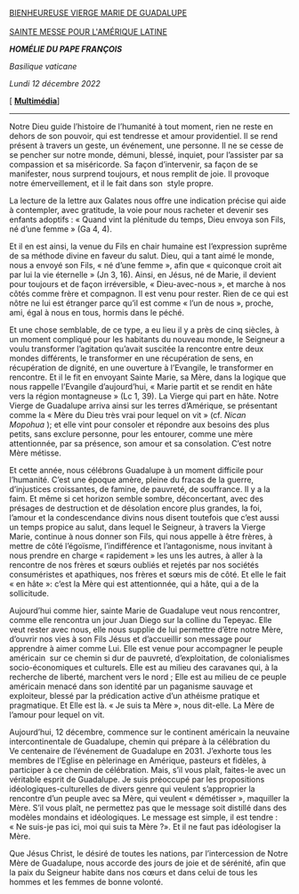 [BIENHEUREUSE VIERGE MARIE DE GUADALUPE\
\
SAINTE MESSE POUR L'AMÉRIQUE LATINE](https://www.vatican.va/news_services/liturgy/libretti/2022/20221212-libretto-madonna-guadalupe.pdf)

***HOMÉLIE DU PAPE FRANÇOIS***

*Basilique vaticane*

*Lundi 12 décembre 2022*

[ **[Multimédia](http://w2.vatican.va/content/francesco/fr/events/event.dir.html/content/vaticanevents/fr/2022/12/12/messa-guadalupe.html)**]

_________________________________

Notre Dieu guide l’histoire de l’humanité à tout moment, rien ne reste en dehors de son pouvoir, qui est tendresse et amour providentiel. Il se rend présent à travers un geste, un événement, une personne. Il ne se cesse de se pencher sur notre monde, démuni, blessé, inquiet, pour l’assister par sa compassion et sa miséricorde. Sa façon d’intervenir, sa façon de se manifester, nous surprend toujours, et nous remplit de joie. Il provoque notre émerveillement, et il le fait dans son  style propre.

La lecture de la lettre aux Galates nous offre une indication précise qui aide à contempler, avec gratitude, la voie pour nous racheter et devenir ses enfants adoptifs : « Quand vint la plénitude du temps, Dieu envoya son Fils, né d’une femme » (Ga 4, 4).

Et il en est ainsi, la venue du Fils en chair humaine est l’expression suprême de sa méthode divine en faveur du salut. Dieu, qui a tant aimé le monde, nous a envoyé son Fils, « né d’une femme », afin que « quiconque croit ait par lui la vie éternelle » (Jn 3, 16). Ainsi, en Jésus, né de Marie, il devient pour toujours et de façon irréversible, « Dieu-avec-nous », et marche à nos côtés comme frère et compagnon. Il est venu pour rester. Rien de ce qui est nôtre ne lui est étranger parce qu’il est comme « l’un de nous », proche, ami, égal à nous en tous, hormis dans le péché.

Et une chose semblable, de ce type, a eu lieu il y a près de cinq siècles, à un moment compliqué pour les habitants du nouveau monde, le Seigneur a voulu transformer l’agitation qu’avait suscitée la rencontre entre deux mondes différents, le transformer en une récupération de sens, en récupération de dignité, en une ouverture à l’Evangile, le transformer en rencontre. Et il le fit en envoyant Sainte Marie, sa Mère, dans la logique que nous rappelle l’Evangile d’aujourd’hui, « Marie partit et se rendit en hâte vers la région montagneuse » (Lc 1, 39). La Vierge qui part en hâte. Notre Vierge de Guadalupe arriva ainsi sur les terres d’Amérique, se présentant comme la « Mère du Dieu très vrai pour lequel on vit » (cf. *Nican Mopohua* ); et elle vint pour consoler et répondre aux besoins des plus petits, sans exclure personne, pour les entourer, comme une mère attentionnée, par sa présence, son amour et sa consolation. C’est notre Mère métisse.

Et cette année, nous célébrons Guadalupe à un moment difficile pour l’humanité. C’est une époque amère, pleine du fracas de la guerre, d’injustices croissantes, de famine, de pauvreté, de souffrance. Il y a la faim. Et même si cet horizon semble sombre, déconcertant, avec des présages de destruction et de désolation encore plus grandes, la foi, l’amour et la condescendance divins nous disent toutefois que c’est aussi un temps propice au salut, dans lequel le Seigneur, à travers la Vierge Marie, continue à nous donner son Fils, qui nous appelle à être frères, à mettre de côté l’égoïsme, l’indifférence et l’antagonisme, nous invitant à nous prendre en charge « rapidement » les uns les autres, à aller à la rencontre de nos frères et sœurs oubliés et rejetés par nos sociétés consuméristes et apathiques, nos frères et sœurs mis de côté. Et elle le fait « en hâte »: c’est la Mère qui est attentionnée, qui a hâte, qui a de la sollicitude.

Aujourd’hui comme hier, sainte Marie de Guadalupe veut nous rencontrer, comme elle rencontra un jour Juan Diego sur la colline du Tepeyac. Elle veut rester avec nous, elle nous supplie de lui permettre d’être notre Mère, d’ouvrir nos vies à son Fils Jésus et d’accueillir son message pour apprendre à aimer comme Lui. Elle est venue pour accompagner le peuple américain  sur ce chemin si dur de pauvreté, d’exploitation, de colonialismes socio-économiques et culturels. Elle est au milieu des caravanes qui, à la recherche de liberté, marchent vers le nord ; Elle est au milieu de ce peuple américain menacé dans son identité par un paganisme sauvage et exploiteur, blessé par la prédication active d’un athéisme pratique et pragmatique. Et Elle est là. « Je suis ta Mère », nous dit-elle. La Mère de l’amour pour lequel on vit.

Aujourd’hui, 12 décembre, commence sur le continent américain la neuvaine intercontinentale de Guadalupe, chemin qui prépare à la célébration du Ve centenaire de l’événement de Guadalupe en 2031. J’exhorte tous les membres de l’Eglise en pèlerinage en Amérique, pasteurs et fidèles, à participer à ce chemin de célébration. Mais, s’il vous plaît, faites-le avec un véritable esprit de Guadalupe. Je suis préoccupé par les propositions idéologiques-culturelles de divers genre qui veulent s’approprier la rencontre d’un peuple avec sa Mère, qui veulent « démétisser », maquiller la Mère. S’il vous plaît, ne permettez pas que le message soit distillé dans des modèles mondains et idéologiques. Le message est simple, il est tendre : « Ne suis-je pas ici, moi qui suis ta Mère ?». Et il ne faut pas idéologiser la Mère.

Que Jésus Christ, le désiré de toutes les nations, par l’intercession de Notre Mère de Guadalupe, nous accorde des jours de joie et de sérénité, afin que la paix du Seigneur habite dans nos cœurs et dans celui de tous les hommes et les femmes de bonne volonté.